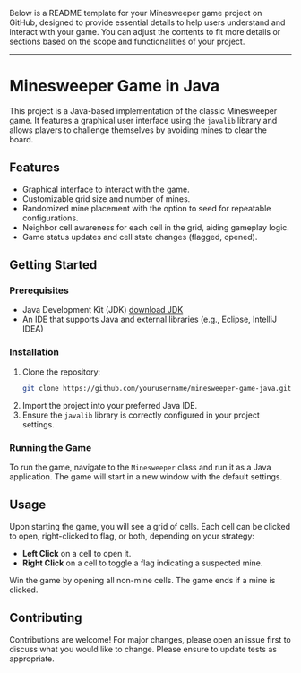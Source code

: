 Below is a README template for your Minesweeper game project on GitHub, designed to provide essential details to help users understand and interact with your game. You can adjust the contents to fit more details or sections based on the scope and functionalities of your project.

---

# Minesweeper Game in Java

This project is a Java-based implementation of the classic Minesweeper game. It features a graphical user interface using the `javalib` library and allows players to challenge themselves by avoiding mines to clear the board.

## Features

- Graphical interface to interact with the game.
- Customizable grid size and number of mines.
- Randomized mine placement with the option to seed for repeatable configurations.
- Neighbor cell awareness for each cell in the grid, aiding gameplay logic.
- Game status updates and cell state changes (flagged, opened).

## Getting Started

### Prerequisites

- Java Development Kit (JDK) [download JDK](https://www.oracle.com/java/technologies/javase-jdk11-downloads.html)
- An IDE that supports Java and external libraries (e.g., Eclipse, IntelliJ IDEA)

### Installation

1. Clone the repository:
   ```bash
   git clone https://github.com/yourusername/minesweeper-game-java.git
   ```
2. Import the project into your preferred Java IDE.
3. Ensure the `javalib` library is correctly configured in your project settings.

### Running the Game

To run the game, navigate to the `Minesweeper` class and run it as a Java application. The game will start in a new window with the default settings.

## Usage

Upon starting the game, you will see a grid of cells. Each cell can be clicked to open, right-clicked to flag, or both, depending on your strategy:

- **Left Click** on a cell to open it.
- **Right Click** on a cell to toggle a flag indicating a suspected mine.

Win the game by opening all non-mine cells. The game ends if a mine is clicked.

## Contributing

Contributions are welcome! For major changes, please open an issue first to discuss what you would like to change. Please ensure to update tests as appropriate.

